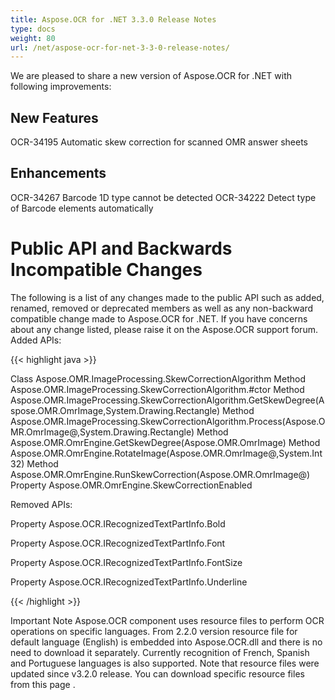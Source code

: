 ```yaml
---
title: Aspose.OCR for .NET 3.3.0 Release Notes
type: docs
weight: 80
url: /net/aspose-ocr-for-net-3-3-0-release-notes/
---
```


We are pleased to share a new version of Aspose.OCR for .NET with following improvements:
## **New Features**
OCR-34195 Automatic skew correction for scanned OMR answer sheets
## **Enhancements**
OCR-34267 Barcode 1D type cannot be detected 
OCR-34222 Detect type of Barcode elements automatically
# **Public API and Backwards Incompatible Changes**
The following is a list of any changes made to the public API such as added, renamed, removed or deprecated members as well as any non-backward compatible change made to Aspose.OCR for .NET. If you have concerns about any change listed, please raise it on the Aspose.OCR support forum.
Added APIs:

{{< highlight java >}}

 Class Aspose.OMR.ImageProcessing.SkewCorrectionAlgorithm Method Aspose.OMR.ImageProcessing.SkewCorrectionAlgorithm.#ctor Method Aspose.OMR.ImageProcessing.SkewCorrectionAlgorithm.GetSkewDegree(Aspose.OMR.OmrImage,System.Drawing.Rectangle) Method Aspose.OMR.ImageProcessing.SkewCorrectionAlgorithm.Process(Aspose.OMR.OmrImage@,System.Drawing.Rectangle) Method Aspose.OMR.OmrEngine.GetSkewDegree(Aspose.OMR.OmrImage) Method Aspose.OMR.OmrEngine.RotateImage(Aspose.OMR.OmrImage@,System.Int32) Method Aspose.OMR.OmrEngine.RunSkewCorrection(Aspose.OMR.OmrImage@) Property Aspose.OMR.OmrEngine.SkewCorrectionEnabled

Removed APIs:

Property Aspose.OCR.IRecognizedTextPartInfo.Bold

Property Aspose.OCR.IRecognizedTextPartInfo.Font

Property Aspose.OCR.IRecognizedTextPartInfo.FontSize

Property Aspose.OCR.IRecognizedTextPartInfo.Underline

{{< /highlight >}}

Important Note
Aspose.OCR component uses resource files to perform OCR operations on specific languages. From 2.2.0 version resource file for default language (English) is embedded into Aspose.OCR.dll and there is no need to download it separately. Currently recognition of French, Spanish and Portuguese languages is also supported.
Note
that resource files were updated since v3.2.0 release. You can download specific resource files from this page
. 

